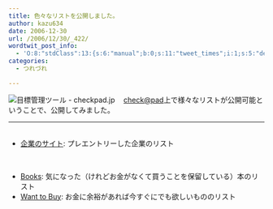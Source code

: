 ```yaml
---
title: 色々なリストを公開しました。
author: kazu634
date: 2006-12-30
url: /2006/12/30/_422/
wordtwit_post_info:
  - 'O:8:"stdClass":13:{s:6:"manual";b:0;s:11:"tweet_times";i:1;s:5:"delay";i:0;s:7:"enabled";i:1;s:10:"separation";s:2:"60";s:7:"version";s:3:"3.7";s:14:"tweet_template";b:0;s:6:"status";i:2;s:6:"result";a:0:{}s:13:"tweet_counter";i:2;s:13:"tweet_log_ids";a:1:{i:0;i:2709;}s:9:"hash_tags";a:0:{}s:8:"accounts";a:1:{i:0;s:7:"kazu634";}}'
categories:
  - つれづれ

---
```

<div class="section">
<p>
<a href="http://www.checkpad.jp/?" onclick="__gaTracker('send', 'event', 'outbound-article', 'http://www.checkpad.jp/?', '');" target="_blank"><img align="left" alt="目標管理ツール - checkpad.jp" src="http://img.simpleapi.net/small/http://www.checkpad.jp/?" border="0" /></a>
</p>
  
<p>
    　<a href="http://www.checkpad.jp/?" onclick="__gaTracker('send', 'event', 'outbound-article', 'http://www.checkpad.jp/?', 'check@pad');" target="_blank">check@pad</a>上で様々なリストが公開可能ということで、公開してみました。
</p>
  
<hr />
  
<ul>
    &#160;&#160; &#160; 
    
<li>
<a href="http://www.checkpad.jp/list/show/325427" onclick="__gaTracker('send', 'event', 'outbound-article', 'http://www.checkpad.jp/list/show/325427', '企業のサイト');" target="blank">企業のサイト</a>: プレエントリーした企業のリスト
</li>
<p>
      &#160;&#160; &#160; 
      
<li>
<a href="http://www.checkpad.jp/list/show/332276" onclick="__gaTracker('send', 'event', 'outbound-article', 'http://www.checkpad.jp/list/show/332276', 'Books');" target="blank">Books</a>: 気になった（けれどお金がなくて買うことを保留している）本のリスト&#160;&#160; &#160;
</li>
<li>
<a target="blank" href="">Want to Buy</a>: お金に余裕があれば今すぐにでも欲しいもののリスト
</li></ul> </div>